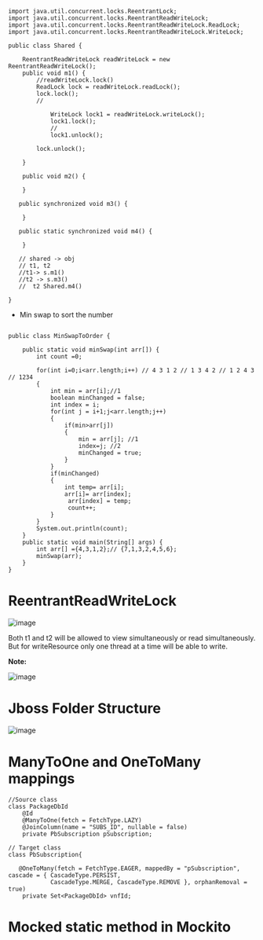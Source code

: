 ```
import java.util.concurrent.locks.ReentrantLock;
import java.util.concurrent.locks.ReentrantReadWriteLock;
import java.util.concurrent.locks.ReentrantReadWriteLock.ReadLock;
import java.util.concurrent.locks.ReentrantReadWriteLock.WriteLock;

public class Shared {
	
	ReentrantReadWriteLock readWriteLock = new ReentrantReadWriteLock();
	public void m1() {
		//readWriteLock.lock()
		ReadLock lock = readWriteLock.readLock();
		lock.lock();
		//
		
			WriteLock lock1 = readWriteLock.writeLock();
			lock1.lock();
		    //
			lock1.unlock();
			
		lock.unlock();
		
	}
	
	public void m2() {
		
	}
	
   public synchronized void m3() {
		
	}
   
   public static synchronized void m4() {
		
  	}
   
   // shared -> obj
   // t1, t2
   //t1-> s.m1()
   //t2 -> s.m3()
   //  t2 Shared.m4()

}

```

- Min swap to sort the number
```

public class MinSwapToOrder {
	
	public static void minSwap(int arr[]) {
		int count =0;
		
		for(int i=0;i<arr.length;i++) // 4 3 1 2 // 1 3 4 2 // 1 2 4 3 // 1234
		{
			int min = arr[i];//1
			boolean minChanged = false;
			int index = i;
			for(int j = i+1;j<arr.length;j++)
			{
				if(min>arr[j])
				{
					min = arr[j]; //1
					index=j; //2
					minChanged = true;
				}
			}
			if(minChanged)
			{
				int temp= arr[i];
				arr[i]= arr[index];
				 arr[index] = temp;
				 count++;
			}
		}
		System.out.println(count);		
	}
	public static void main(String[] args) {
		int arr[] ={4,3,1,2};// {7,1,3,2,4,5,6};
		minSwap(arr);
	}
}

```


# ReentrantReadWriteLock 

![image](https://user-images.githubusercontent.com/29571875/133921612-d4c5a078-36d2-47ea-b644-fefc3dd037e3.png)


Both t1 and t2 will be allowed to view simultaneously or read simultaneously. But for writeResource only one thread at a time will be able to write.

**Note:**

![image](https://user-images.githubusercontent.com/29571875/133921674-da31a0fb-8608-485b-aa84-ba8e3a1d088d.png)


# Jboss Folder Structure
![image](https://user-images.githubusercontent.com/29571875/133925282-e29a3ee1-d7de-4ed7-a32d-9c55b60fb670.png)


# ManyToOne and OneToMany mappings

```
//Source class
class PackageDbId
    @Id
    @ManyToOne(fetch = FetchType.LAZY)
    @JoinColumn(name = "SUBS_ID", nullable = false)
    private PbSubscription pSubscription;

// Target class
class PbSubscription{

   @OneToMany(fetch = FetchType.EAGER, mappedBy = "pSubscription", cascade = { CascadeType.PERSIST,
            CascadeType.MERGE, CascadeType.REMOVE }, orphanRemoval = true)
    private Set<PackageDbId> vnfId;
```

# Mocked static method in Mockito

```

```
